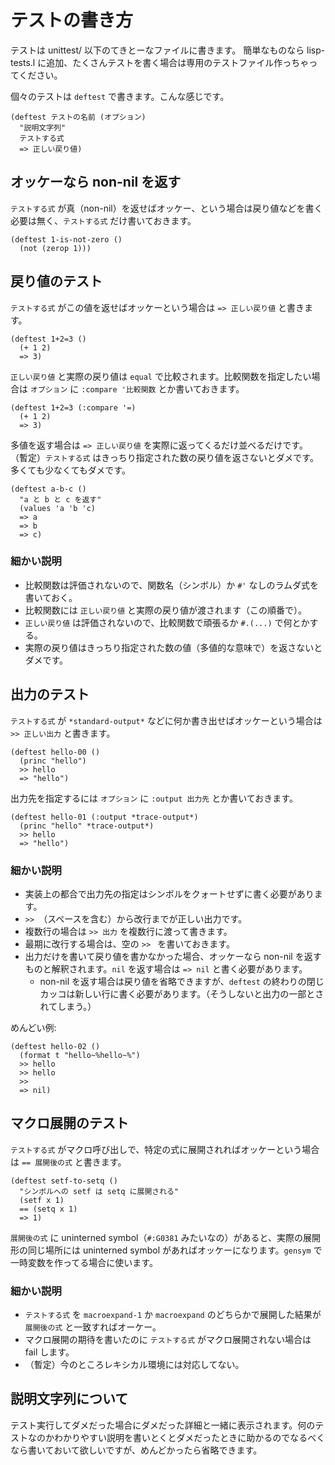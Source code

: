 テストの書き方
==============
テストは unittest/ 以下のてきとーなファイルに書きます。
簡単なものなら lisp-tests.l に追加、たくさんテストを書く場合は専用のテストファイル作っちゃってください。

個々のテストは `deftest` で書きます。こんな感じです。

    (deftest テストの名前 (オプション)
      "説明文字列"
      テストする式
      => 正しい戻り値)

オッケーなら non-nil を返す
---------------------------
`テストする式` が真（non-nil）を返せばオッケー、という場合は戻り値などを書く必要は無く、`テストする式` だけ書いておきます。

    (deftest 1-is-not-zero ()
      (not (zerop 1)))


戻り値のテスト
--------------
`テストする式` がこの値を返せばオッケーという場合は `=> 正しい戻り値` と書きます。

    (deftest 1+2=3 ()
      (+ 1 2)
      => 3)

`正しい戻り値` と実際の戻り値は `equal` で比較されます。比較関数を指定したい場合は `オプション` に `:compare '比較関数` とか書いておきます。

    (deftest 1+2=3 (:compare '=)
      (+ 1 2)
      => 3)

多値を返す場合は `=> 正しい戻り値` を実際に返ってくるだけ並べるだけです。
（暫定）`テストする式` はきっちり指定された数の戻り値を返さないとダメです。多くても少なくてもダメです。

    (deftest a-b-c ()
      "a と b と c を返す"
      (values 'a 'b 'c)
      => a
      => b
      => c)

### 細かい説明
- 比較関数は評価されないので、関数名（シンボル）か `#'` なしのラムダ式を書いておく。
- 比較関数には `正しい戻り値` と実際の戻り値が渡されます（この順番で）。
- `正しい戻り値` は評価されないので、比較関数で頑張るか `#.(...)` で何とかする。
- 実際の戻り値はきっちり指定された数の値（多値的な意味で）を返さないとダメです。


出力のテスト
------------
`テストする式` が `*standard-output*` などに何か書き出せばオッケーという場合は `>> 正しい出力` と書きます。

    (deftest hello-00 ()
      (princ "hello")
      >> hello
      => "hello")

出力先を指定するには `オプション` に `:output 出力先` とか書いておきます。

    (deftest hello-01 (:output *trace-output*)
      (princ "hello" *trace-output*)
      >> hello
      => "hello")

### 細かい説明
- 実装上の都合で出力先の指定はシンボルをクォートせずに書く必要があります。
- `>> `（スペースを含む）から改行までが正しい出力です。
- 複数行の場合は `>> 出力` を複数行に渡って書きます。
- 最期に改行する場合は、空の `>> ` を書いておきます。
- 出力だけを書いて戻り値を書かなかった場合、オッケーなら non-nil を返すものと解釈されます。`nil` を返す場合は `=> nil` と書く必要があります。
  - non-nil を返す場合は戻り値を省略できますが、`deftest` の終わりの閉じカッコは新しい行に書く必要があります。（そうしないと出力の一部とされてしまう。）

めんどい例:

    (deftest hello-02 ()
      (format t "hello~%hello~%")
      >> hello
      >> hello
      >> 
      => nil)

マクロ展開のテスト
------------------
`テストする式` がマクロ呼び出しで、特定の式に展開されればオッケーという場合は `== 展開後の式` と書きます。

    (deftest setf-to-setq ()
      "シンボルへの setf は setq に展開される"
      (setf x 1)
      == (setq x 1)
      => 1)

`展開後の式` に uninterned symbol（`#:G0381` みたいなの）があると、実際の展開形の同じ場所には uninterned symbol があればオッケーになります。`gensym` で一時変数を作ってる場合に使います。

### 細かい説明
- `テストする式` を `macroexpand-1` か `macroexpand` のどちらかで展開した結果が `展開後の式` と一致すればオーケー。
- マクロ展開の期待を書いたのに `テストする式` がマクロ展開されない場合は fail します。
- （暫定）今のところレキシカル環境には対応してない。

説明文字列について
------------------
テスト実行してダメだった場合にダメだった詳細と一緒に表示されます。何のテストなのかわかりやすい説明を書いとくとダメだったときに助かるのでなるべくなら書いておいて欲しいですが、めんどかったら省略できます。

